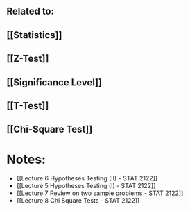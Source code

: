 
## Related to:
## [[Statistics]]
## [[Z-Test]]
## [[Significance Level]]

## [[T-Test]]

## [[Chi-Square Test]]
# Notes:
- [[Lecture 6 Hypotheses Testing (II) - STAT 2122]]
- [[Lecture 5 Hypotheses Testing (I) - STAT 2122]]
- [[Lecture 7 Review on two sample problems - STAT 2122]]
- [[Lecture 8 Chi Square Tests - STAT 2122]]